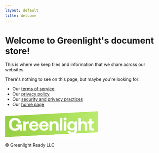```yaml
---
layout: default
title: Welcome
---
```


# Welcome to Greenlight's document store!

This is where we keep files and information that we share across our websites.

There's nothing to see on this page, but maybe you're looking for:

 - Our [terms of service](/terms)
 - Our [privacy policy](/privacy)
 - Our [security and privacy practices](/security-and-privacy)
 - Our [home page](https://greenlightready.com)


<img src="/assets/images/greenlight-banner-logo.png" width="300px" alt="Greenlight Ready" />

&copy;<script>document.write(new Date().getFullYear());</script> Greenlight Ready LLC
